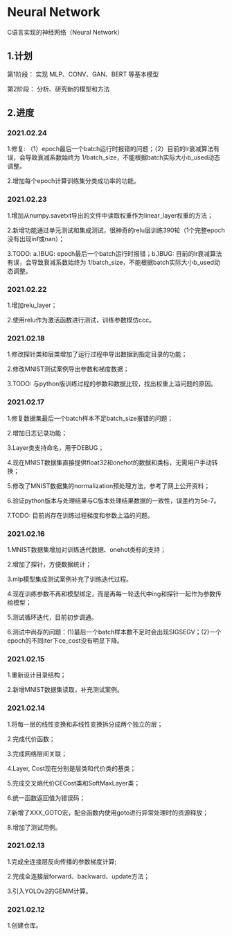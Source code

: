 # Neural Network

C语言实现的神经网络（Neural Network）

## 1.计划

第1阶段：
实现 MLP、CONV、GAN、BERT 等基本模型

第2阶段：
分析、研究新的模型和方法

## 2.进度

### 2021.02.24

1.修复: （1）epoch最后一个batch运行时报错的问题；（2）目前的lr衰减算法有误，会导致衰减系数始终为 1/batch_size，不能根据batch实际大小b_used动态调整。

2.增加每个epoch计算训练集分类成功率的功能。

### 2021.02.23
1.增加从numpy.savetxt导出的文件中读取权重作为linear_layer权重的方法；

2.新增功能通过单元测试和集成测试，很神奇的relu层训练390轮（1个完整epoch没有出现inf或nan）；

3.TODO: a.)BUG: epoch最后一个batch运行时报错；b.)BUG: 目前的lr衰减算法有误，会导致衰减系数始终为 1/batch_size，不能根据batch实际大小b_used动态调整。

### 2021.02.22
1.增加relu_layer；

2.使用relu作为激活函数进行测试，训练参数模仿ccc。

### 2021.02.18
1.修改探针类和层类增加了运行过程中导出数据到指定目录的功能；

2.修改MNIST测试案例导出参数和梯度数据；

3.TODO: 与python版训练过程的参数和数据比较，找出权重上溢问题的原因。

### 2021.02.17
1.修复数据集最后一个batch样本不足batch_size报错的问题；

2.增加日志记录功能；

3.Layer类支持命名，用于DEBUG；

4.现在MNIST数据集直接提供float32和onehot的数据和类标，无需用户手动转换；

5.修改了MNIST数据集的normalization预处理方法，参考了网上公开资料；

6.验证python版本与处理结果与C版本处理结果数据的一致性，误差约为5e-7。

7.TODO: 目前尚存在训练过程梯度和参数上溢的问题。

### 2021.02.16
1.MNIST数据集增加对训练迭代数据、onehot类标的支持；

2.增加了探针，方便数据统计；

3.mlp模型集成测试案例补充了训练迭代过程。

4.现在训练参数不再和模型绑定，而是再每一轮迭代中ing和探针一起作为参数传给模型；

5.测试循环迭代，目前初步调通。

6.测试中尚存的问题：(1)最后一个batch样本数不足时会出现SIGSEGV；(2)一个epoch的不同iter下ce_cost没有明显下降。

### 2021.02.15
1.重新设计目录结构；

2.新增MNIST数据集读取，补充测试案例。

### 2021.02.14
1.将每一层的线性变换和非线性变换拆分成两个独立的层；

2.完成代价函数；

3.完成网络层间关联；

4.Layer, Cost现在分别是层类和代价类的基类；

5.完成交叉熵代价CECost类和SoftMaxLayer类；

6.统一函数返回值为错误码；

7.新增了XXX_GOTO宏，配合函数内使用goto进行异常处理时的资源释放；

8.增加了测试用例。

### 2021.02.13
1.完成全连接层反向传播的参数梯度计算;

2.完成全连接层forward、backward、update方法；

3.引入YOLOv2的GEMM计算。

### 2021.02.12
1.创建仓库。